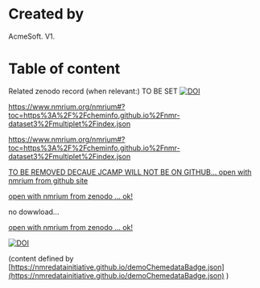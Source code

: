 # Created by

AcmeSoft. V1.
# Table of content

Related zenodo record (when relevant:)
TO BE SET
[![DOI](https://zenodo.org/badge/DOI/10.5281/zenodo.5115432.svg)](https://zenodo.org/record/5115432)


https://www.nmrium.org/nmrium#?toc=https%3A%2F%2Fcheminfo.github.io%2Fnmr-dataset3%2Fmultiplet%2Findex.json

https://www.nmrium.org/nmrium#?toc=https%3A%2F%2Fcheminfo.github.io%2Fnmr-dataset3%2Fmultiplet%2Findex.json

[TO BE REMOVED DECAUE JCAMP WILL NOT BE ON GITHUB... open with nmrium from github site](https://www.nmrium.org/nmrium#?jcamp=https://chemedata.github.io/create-zenodo-archive/data/cyclopropanes/1h.jdx)

[open with nmrium from zenodo ... ok!](https://www.nmrium.org/nmrium#?jcamp=https://sandbox.zenodo.org/record/885159/files/1h.jdx?download=1)

no dowwload...

[open with nmrium from zenodo ... ok!](https://www.nmrium.org/nmrium#?jcamp=https://sandbox.zenodo.org/record/885159/files/1h.jdx)


[![DOI](https://img.shields.io/endpoint?url=https://nmredatainitiative.github.io/demoChemedataBadge.json)](https://chemedata.github.io/create-zenodo-archive/data/cyclopropanes)

(content defined by  [https://nmredatainitiative.github.io/demoChemedataBadge.json](https://nmredatainitiative.github.io/demoChemedataBadge.json) )

